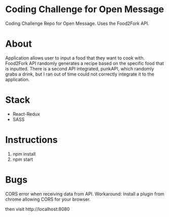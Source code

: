 # Coding Challenge for Open Message
Coding Challenge Repo for Open Message. Uses the Food2Fork API.

# About
Application allows user to input a food that they want to cook with. Food2Fork API randomly generates a recipe based on the specific food that is inputted. There is a second API integrated, punkAPI, which randomly grabs a drink, but I ran out of time could not correctly integrate it to the application.

# Stack
- React-Redux
- SASS

# Instructions

1. npm install
2. npm start

# Bugs
CORS error when receiving data from API. Workaround: Install a plugin from chrome allowing CORS for your browser.

then visit http://localhost:8080
